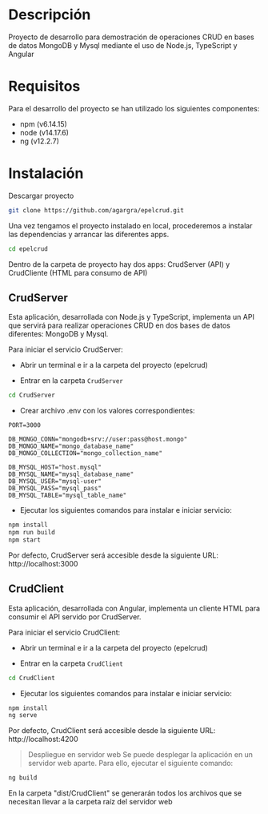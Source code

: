 # Descripción #

Proyecto de desarrollo para demostración de operaciones CRUD en bases de datos MongoDB y Mysql mediante el uso de Node.js, TypeScript y Angular


# Requisitos #

Para el desarrollo del proyecto se han utilizado los siguientes componentes:
- npm (v6.14.15)
- node (v14.17.6)
- ng (v12.2.7)


# Instalación #

Descargar proyecto
```bash
git clone https://github.com/agargra/epelcrud.git
```

Una vez tengamos el proyecto instalado en local, procederemos a instalar las dependencias y arrancar las diferentes apps.
```bash
cd epelcrud
```

Dentro de la carpeta de proyecto hay dos apps: CrudServer (API) y CrudCliente (HTML para consumo de API)



## CrudServer ##

Esta aplicación, desarrollada con Node.js y TypeScript, implementa un API que servirá para realizar operaciones CRUD en dos bases de datos diferentes: MongoDB y Mysql.

Para iniciar el servicio CrudServer:

- Abrir un terminal e ir a la carpeta del proyecto (epelcrud)

- Entrar en la carpeta `CrudServer`
```bash
cd CrudServer
```

- Crear archivo .env con los valores correspondientes:
```code
PORT=3000

DB_MONGO_CONN="mongodb+srv://user:pass@host.mongo"
DB_MONGO_NAME="mongo_database_name"
DB_MONGO_COLLECTION="mongo_collection_name"

DB_MYSQL_HOST="host.mysql"
DB_MYSQL_NAME="mysql_database_name"
DB_MYSQL_USER="mysql-user"
DB_MYSQL_PASS="mysql_pass"
DB_MYSQL_TABLE="mysql_table_name"
```

- Ejecutar los siguientes comandos para instalar e iniciar servicio:
```bash
npm install
npm run build
npm start
```

Por defecto, CrudServer será accesible desde la siguiente URL: http://localhost:3000



## CrudClient ##

Esta aplicación, desarrollada con Angular, implementa un cliente HTML para consumir el API servido por CrudServer.

Para iniciar el servicio CrudClient:

- Abrir un terminal e ir a la carpeta del proyecto (epelcrud)

- Entrar en la carpeta `CrudClient`
```bash
cd CrudClient
```

- Ejecutar los siguientes comandos para instalar e iniciar servicio:
```bash
npm install 
ng serve
```

Por defecto, CrudClient será accesible desde la siguiente URL: http://localhost:4200

> Despliegue en servidor web
Se puede desplegar la aplicación en un servidor web aparte. Para ello, ejecutar el siguiente comando:
```bash
ng build
```
En la carpeta "dist/CrudClient" se generarán todos los archivos que se necesitan llevar a la carpeta raíz del servidor web
